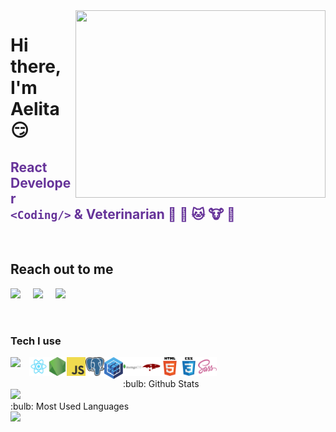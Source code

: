 <img src="https://c.tenor.com/w0gKDH67e3YAAAAd/code-lyoko-aelita.gif" align = "right" width="400" height="300" >

# Hi there, I'm Aelita 😏  

## <font color="rebeccapurple"> React Developer `<Coding/>` & Veterinarian :horse: :dog: :cat: :cow: :sheep: </font> 

<br/>

## Reach out to me

[<img  width="36" src="https://unpkg.com/simple-icons@v7/icons/twitter.svg"  align="left" />
][twitter]

[<img  width="36" src="https://unpkg.com/simple-icons@v7/icons/instagram.svg"  align="left"/>
][instagram]

[<img width="36" src="https://unpkg.com/simple-icons@v7/icons/linkedin.svg" align="left"/>
][linkedin]

<br/>
<br/>
<br/>

### Tech I use

 <img src="https://camo.githubusercontent.com/92ec9eb7eeab7db4f5919e3205918918c42e6772562afb4112a2909c1aaaa875/68747470733a2f2f6173736574732e76657263656c2e636f6d2f696d6167652f75706c6f61642f76313630373535343338352f7265706f7369746f726965732f6e6578742d6a732f6e6578742d6c6f676f2e706e67" width="30" align="left" />

<img src="https://raw.githubusercontent.com/github/explore/80688e429a7d4ef2fca1e82350fe8e3517d3494d/topics/react/react.png" width="30" align="left" />

<img src="https://raw.githubusercontent.com/github/explore/80688e429a7d4ef2fca1e82350fe8e3517d3494d/topics/nodejs/nodejs.png" width="30" align="left" />

<img src="https://raw.githubusercontent.com/github/explore/80688e429a7d4ef2fca1e82350fe8e3517d3494d/topics/javascript/javascript.png" width="30" align="left" />

<img src="https://raw.githubusercontent.com/github/explore/80688e429a7d4ef2fca1e82350fe8e3517d3494d/topics/postgresql/postgresql.png" width="30" align="left" />

<img src="https://github.com/sequelize/sequelize/blob/main/logo.svg" width="30" align="left" />

<img src="https://raw.githubusercontent.com/github/explore/80688e429a7d4ef2fca1e82350fe8e3517d3494d/topics/mongodb/mongodb.png" width="30" align="left" />

<img src="https://raw.githubusercontent.com/github/explore/80688e429a7d4ef2fca1e82350fe8e3517d3494d/topics/mongoose/mongoose.png" width="30" align="left" />

<img src="https://raw.githubusercontent.com/github/explore/80688e429a7d4ef2fca1e82350fe8e3517d3494d/topics/html/html.png" width="30" align="left" />

<img src="https://raw.githubusercontent.com/github/explore/80688e429a7d4ef2fca1e82350fe8e3517d3494d/topics/css/css.png" width="30" align="left" />

<img src="https://raw.githubusercontent.com/github/explore/80688e429a7d4ef2fca1e82350fe8e3517d3494d/topics/sass/sass.png" width="30" align="left" />





<br/>
<br/>
<summary>:bulb: Github Stats</summary>

<img src ="https://github-readme-stats.vercel.app/api?username=lyokocode&theme=radical" />

<summary>:bulb: Most Used Languages</summary>

<img src ="https://github-readme-stats.vercel.app/api/top-langs/?username=lyokocode&layout=compact&theme=radical" />





[twitter]: https://twitter.com/Mustafausakli
[instagram]: https://www.instagram.com/mustafausakli.20/
[linkedin]: https://www.linkedin.com/in/mustafa-uşaklı-12887521b/

